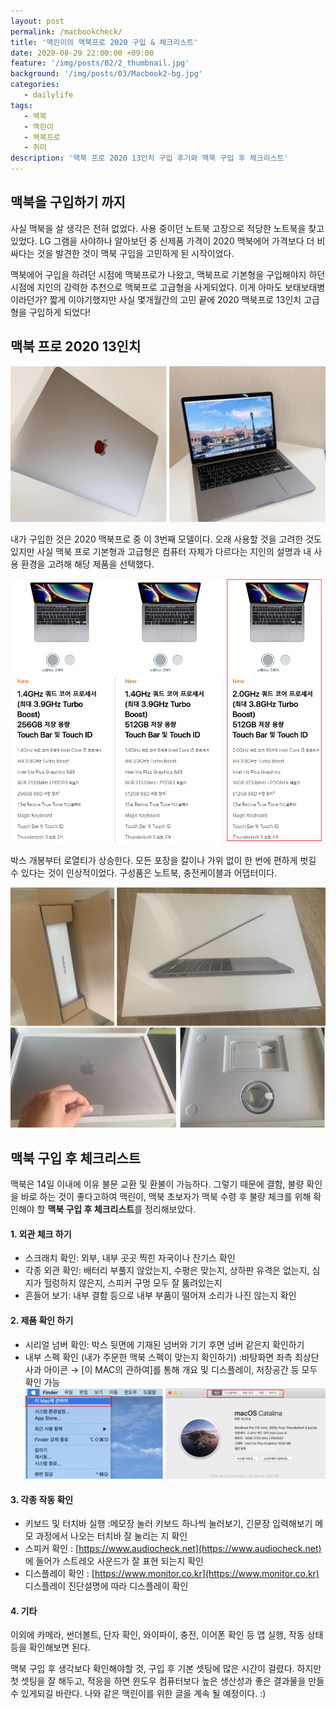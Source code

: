 ```yaml
---
layout: post
permalink: /macbookcheck/
title: '맥린이의 맥북프로 2020 구입 & 체크리스트'
date: 2020-08-29 22:00:00 +09:00
feature: '/img/posts/02/2_thumbnail.jpg'
background: '/img/posts/03/Macbook2-bg.jpg'
categories:
   - dailylife
tags:
   - 맥북
   - 맥린이
   - 맥북프로
   - 취미
description: '맥북 프로 2020 13인치 구입 후기와 맥북 구입 후 체크리스트'
---
```

## 맥북을 구입하기 까지

사실 맥북을 살 생각은 전혀 없었다. 사용 중이던 노트북 고장으로 적당한 노트북을 찾고 있었다. LG 그램을 사야하나 알아보던 중 신제품 가격이 2020 맥북에어 가격보다 더 비싸다는 것을 발견한 것이 맥북 구입을 고민하게 된 시작이었다.

맥북에어 구입을 하려던 시점에 맥북프로가 나왔고, 맥북프로 기본형을 구입해야지 하던 시점에 지인의 강력한 추천으로 맥북프로 고급형을 사게되었다. 이게 아마도 보태보태병이라던가? 짧게 이야기했지만 사실 몇개월간의 고민 끝에 2020 맥북프로 13인치 고급형을 구입하게 되었다!


## 맥북 프로 2020 13인치

![블로그이미지](/img/posts/02/macbook-1.png)

내가 구입한 것은 2020 맥북프로 중 이 3번째 모델이다.
오래 사용할 것을 고려한 것도 있지만 사실 맥북 프로 기본형과 고급형은 컴퓨터 자체가 다르다는 지인의 설명과 내 사용 환경을 고려해 해당 제품을 선택했다.

![블로그이미지](/img/posts/02/macbook-2.jpg)

박스 개봉부터 로열티가 상승한다. 모든 포장을 칼이나 가위 없이 한 번에 편하게 벗길 수 있다는 것이 인상적이었다. 구성품은 노트북, 충전케이블과 어댑터이다.

![블로그이미지](/img/posts/02/macbook-3.png)

## 맥북 구입 후 체크리스트

맥북은 14일 이내에 이유 불문 교환 및 환불이 가능하다. 그렇기 때문에 결함, 불량 확인을 바로 하는 것이 좋다고하여 맥린이, 맥북 초보자가 맥북 수령 후 불량 체크를 위해 확인해야 할 **맥북 구입 후 체크리스트**를 정리해보았다.

#### 1. 외관 체크 하기
  * 스크래치 확인: 외부, 내부 곳곳 찍힌 자국이나 잔기스 확인
  * 각종 외관 확인: 배터리 부풀지 않았는지, 수평은 맞는지, 상하판 유격은 없는지, 심지가 헐렁하지 않은지, 스피커 구멍 모두 잘 뚫려있는지  
  * 흔들어 보기: 내부 결함 등으로 내부 부품이 떨어져 소리가 나진 않는지 확인

#### 2. 제품 확인 하기
  * 시리얼 넘버 확인: 박스 뒷면에 기재된 넘버와 기기 후면 넘버 같은지 확인하기
  * 내부 스펙 확인 (내가 주문한 맥북 스펙이 맞는지 확인하기)
    :바탕화면 좌측 최상단 사과 아이콘 → [이 MAC의 관하여]를 통해 개요 및 디스플레이, 저장공간 등 모두 확인 가능
    ![블로그이미지](/img/posts/02/macbook-4.png)

#### 3. 각종 작동 확인
  * 키보드 및 터치바 실행
    :메모장 눌러 키보드 하나씩 눌러보기, 긴문장 입력해보기
    메모 과정에서 나오는 터치바 잘 눌리는 지 확인
  * 스피커 확인
    : [https://www.audiocheck.net](https://www.audiocheck.net) 에 들어가 스트레오 사운드가 잘 표현 되는지 확인
  * 디스플레이 확인
    : [https://www.monitor.co.kr](https://www.monitor.co.kr) 디스플레이 진단설명에 따라 디스플레이 확인

#### 4. 기타
  이외에 카메라, 썬더볼트, 단자 확인, 와이파이, 충전, 이어폰 확인 등 앱 실행, 작동 상태 등을 확인해보면 된다.

맥북 구입 후 생각보다 확인해야할 것, 구입 후 기본 셋팅에 많은 시간이 걸렸다. 하지만 첫 셋팅을 잘 해두고, 적응을 하면 윈도우 컴퓨터보다 높은 생산성과 좋은 결과물을 만들 수 있게되길 바란다. 나와 같은 맥린이를 위한 글을 계속 될 예정이다. :)
